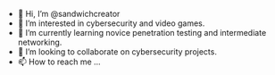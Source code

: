 - 👋 Hi, I’m @sandwichcreator
- 👀 I’m interested in cybersecurity and video games.
- 🌱 I’m currently learning novice penetration testing and intermediate networking.
- 💞️ I’m looking to collaborate on cybersecurity projects.
- 📫 How to reach me ...

<!---
sandwichcreator/sandwichcreator is a ✨ special ✨ repository because its `README.md` (this file) appears on your GitHub profile.
You can click the Preview link to take a look at your changes.
--->
